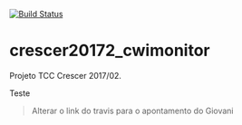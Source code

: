 [![Build Status](https://travis-ci.org/nonnemacher/crescer20172_cwimonitor.svg?branch=master)](https://travis-ci.org/nonnemacher/crescer20172_cwimonitor)

# crescer20172_cwimonitor
Projeto TCC Crescer 2017/02.

Teste

> Alterar o link do travis para o apontamento do Giovani 

